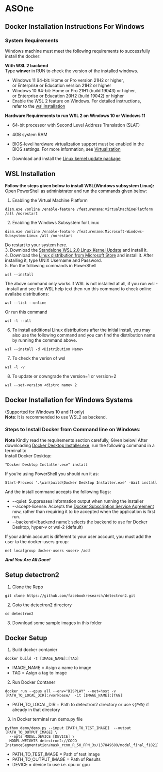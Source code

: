 # ASOne
## Docker Installation Instructions For Windows 
### System Requirements
Windows machine must meet the following requirements to successfully install the docker:

**With WSL 2 backend** <br/>
Type **winver** in RUN to check the version of the installed windows.

- Windows 11 64-bit: Home or Pro version 21H2 or higher,\
  or Enterprise or Education version 21H2 or     higher
- Windows 10 64-bit: Home or Pro 21H1 (build 19043) or higher,\
  or Enterprise or Education 20H2 (build 19042) or higher
- Enable the WSL 2 feature on Windows. For detailed instructions,\
  refer to the [wsl installation](https://docs.microsoft.com/en-us/windows/wsl/install)

 **Hardware Requirements to run WSL 2 on Windows 10 or Windows 11** <br/>  

- 64-bit processor with Second Level Address Translation (SLAT)

- 4GB system RAM

- BIOS-level hardware virtualization support must be enabled in the \
  BIOS settings. For more information, see [Virtualization](https://docs.docker.com/desktop/troubleshoot/topics/)

- Download and install the [Linux kernel update package](https://docs.microsoft.com/en-us/windows/wsl/install-manual#step-4---download-the-linux-kernel-update-package)

## WSL Installation
**Follow the steps given below to install WSL(Windows subsystem Linux):**
Open PowerShell as administrator and run the commands given below:
1.  Enabling the Virtual Machine Platform
```
dism.exe /online /enable-feature /featurename:VirtualMachinePlatform /all /norestart
```
2. Enabling the Windows Subsystem for Linux
```
dism.exe /online /enable-feature /featurename:Microsoft-Windows-Subsystem-Linux /all /norestart
```
Do restart to your system here. <br/>
3. Download the [Standalone WSL 2.0 Linux Kernel Update](https://docs.microsoft.com/en-us/windows/wsl/install-manual#step-4---download-the-linux-kernel-update-package) and install it. <br/>
4. Download the [Linux distribution from Microsoft Store](https://apps.microsoft.com/store/detail/ubuntu-20044-lts/9MTTCL66CPXJ) and install it. After installing it, type UNIX Username and Password.<br/>
5. Run the following commands in PowerShell<br/>
```
wsl --install
```
The above command only works if WSL is not installed at all, if you run wsl --install and see the 
WSL help text then run this command to check online availabe distributions:
```
wsl --list --online
```
Or run this command
```
wsl -l --all
```
6. To install additional Linux distributions after the initial install, you may also use the following
   command and you can find the distribution name by running the command above.
```
wsl --install -d <Distribution Name>
```
7. To check the verion of wsl
```
wsl -l -v
```
8. To update or downgrade the version=1 or version=2
```
wsl --set-version <distro name> 2
```

## Docker Installation for Windows Systems
(Supported for Windows 10 and 11 only) <br/>
**Note**: It is recommended to use WSL2 as backend. <br/>

### Steps to Install Docker from Command line on Windows:
**Note** Kindly read the requirements section carefully, Given below!
After downloading [Docker Desktop Installer.exe](https://docs.docker.com/desktop/install/windows-install/), run the following command in a terminal to <br/> 
Install Docker Desktop:
```
"Docker Desktop Installer.exe" install
```
If you’re using PowerShell you should run it as:
```
Start-Process '.\win\build\Docker Desktop Installer.exe' -Wait install
```
And the install command accepts the following flags:

-  --quiet: Suppresses information output when running the installer
-  --accept-license: Accepts the [Docker Subscription Service Agreement](https://www.docker.com/legal/docker-subscription-service-agreement/) now, rather than requiring it to be accepted when the application is first run.
- --backend=[backend name]: selects the backend to use for Docker Desktop, hyper-v or wsl-2 (default)

If your admin account is different to your user account, you must add the user to the docker-users group:
```
net localgroup docker-users <user> /add
```
***And You Are All Done!***

## Setup detectron2
1. Clone the Repo
```
git clone https://github.com/facebookresearch/detectron2.git
```
2. Goto the detectron2 directory
```
cd detectron2
```
3. Download some sample images in this folder

## Docker Setup

1. Build docker contanier
```
docker build -t [IMAGE_NAME]:[TAG]
```

- IMAGE_NAME = Asign a name to image
- TAG = Asign a tag to image

2. Run Docker Contaner

```
docker run --gpus all --env="DISPLAY" --net=host -v [PATH_TO_LOCAL_DIR]:/workbase/  -it [IMAGE_NAME]:[TAG]
```
- PATH_TO_LOCAL_DIR = Path to detectron2 directory or use `${PWD}` if already in that directory

3. In Docker terminal run demo.py file

```
python demo/demo.py --input [PATH_TO_TEST_IMAGE]  --output [PATH_TO_OUTPUT_IMAGE] \
  --opts MODEL.DEVICE [DEVICE] \ 
  MODEL.WEIGHTS detectron2://COCO-InstanceSegmentation/mask_rcnn_R_50_FPN_3x/137849600/model_final_f10217.pkl
```

- PATH_TO_TEST_IMAGE = Path of test image
- PATH_TO_OUTPUT_IMAGE = Path of Results
- DEVICE = device to use i.e. cpu or gpu

